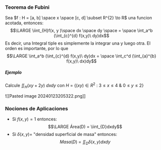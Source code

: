 ### Teorema de Fubini

Sea $f : H = [a, b] \space x \space [c, d] \subset R^{2} \to R$  una funcion acotada, entonces: $$\LARGE \iint_{H}f(x, y )\space dx \space dy \space = \space \int_a^b (\int_{c}^{d} f(x,y)\ dy)dx$$
Es decir, una Integral tiple es simplemente la integrar una y luego otra. El orden es importante, por lo que $$\LARGE \int_a^b (\int_{c}^{d} f(x,y)\ dy)dx = \space \int_c^d (\int_{a}^{b} f(x,y)\ dx)dy$$

##### Ejemplo
 
Calcule $\iint_H (xy+2y)\ dxdy$  con $H\ = \ \{(xy) \in R^{2}\ :\ 3 \le x \le 4 \ \& \ 0 \le y \le 2 \}$  

![[Pasted image 20240123205322.png]]


### Nociones de Aplicaciones

- Si $f(x,y) = 1$ entonces: $$\LARGE Área(D) = \iint_{D}dxdy$$
- Si $\delta (x,y) =$ "densidad superficial de masa" entonces: $$Masa(D) \ = \ \iint_{D}\delta(x,y) dxdy$$
